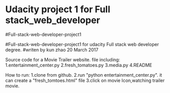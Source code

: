 # Udacity project 1 for Full stack_web_developer
#Full-stack-web-developer-project1

#Full-stack-web-developer-project1 for udacity Full stack web developer degree.
#writen by kun zhao 20 March 2017

Source code for a Movie Trailer website.
file including:
1.entertainment_center.py
2.fresh_tomatoes.py
3.media.py
4.README

How to run:
1.clone from github.
2.run "python entertainment_center.py". it can create a "fresh_tomtoes.html" file 
3.click on movie Icon,watching trailer movie.
